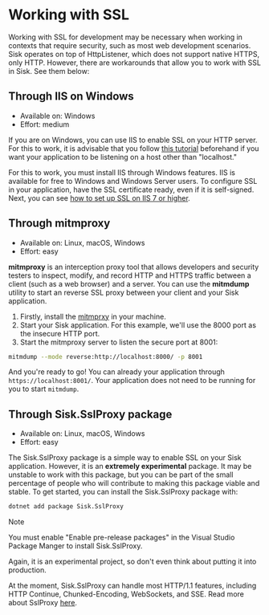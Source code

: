 # Working with SSL

Working with SSL for development may be necessary when working in contexts that require security, such as most web development scenarios. Sisk operates on top of HttpListener, which does not support native HTTPS, only HTTP. However, there are workarounds that allow you to work with SSL in Sisk. See them below:

## Through IIS on Windows

- Available on: Windows
- Effort: medium

If you are on Windows, you can use IIS to enable SSL on your HTTP server. For this to work, it is advisable that you follow [this tutorial](/docs/registering-namespace) beforehand if you want your application to be listening on a host other than "localhost."

For this to work, you must install IIS through Windows features. IIS is available for free to Windows and Windows Server users. To configure SSL in your application, have the SSL certificate ready, even if it is self-signed. Next, you can see [how to set up SSL on IIS 7 or higher](https://learn.microsoft.com/en-us/iis/manage/configuring-security/how-to-set-up-ssl-on-iis).

## Through mitmproxy

- Available on: Linux, macOS, Windows
- Effort: easy

**mitmproxy** is an interception proxy tool that allows developers and security testers to inspect, modify, and record HTTP and HTTPS traffic between a client (such as a web browser) and a server. You can use the **mitmdump** utility to start an reverse SSL proxy between your client and your Sisk application.

1. Firstly, install the [mitmprxy](https://mitmproxy.org/) in your machine.
2. Start your Sisk application. For this example, we'll use the 8000 port as the insecure HTTP port.
3. Start the mitmproxy server to listen the secure port at 8001:

```sh
mitmdump --mode reverse:http://localhost:8000/ -p 8001
```

And you're ready to go! You can already your application through `https://localhost:8001/`. Your application does not need to be running for you to start `mitmdump`.

## Through Sisk.SslProxy package

- Available on: Linux, macOS, Windows
- Effort: easy

The Sisk.SslProxy package is a simple way to enable SSL on your Sisk application. However, it is an **extremely experimental** package. It may be unstable to work with this package, but you can be part of the small percentage of people who will contribute to making this package viable and stable. To get started, you can install the Sisk.SslProxy package with:

```sh
dotnet add package Sisk.SslProxy
```

> [!NOTE]
>
> You must enable "Enable pre-release packages" in the Visual Studio Package Manger to install Sisk.SslProxy.

Again, it is an experimental project, so don't even think about putting it into production.

At the moment, Sisk.SslProxy can handle most HTTP/1.1 features, including HTTP Continue, Chunked-Encoding, WebSockets, and SSE. Read more about SslProxy [here](/docs/extensions/ssl-proxy).